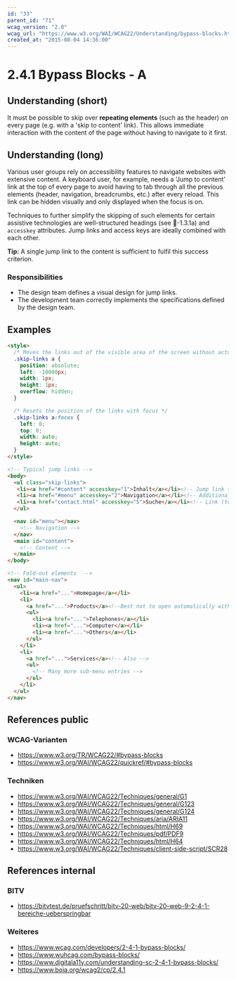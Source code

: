 ```yaml
---
id: "33"
parent_id: "71"
wcag_version: "2.0"
wcag_url: "https://www.w3.org/WAI/WCAG22/Understanding/bypass-blocks.html"
created_at: "2015-08-04 14:36:00"
---
```


# 2.4.1 Bypass Blocks - A

## Understanding (short)

It must be possible to skip over **repeating elements** (such as the header) on every page (e.g. with a 'skip to content' link). This allows immediate interaction with the content of the page without having to navigate to it first.

## Understanding (long)

Various user groups rely on accessibility features to navigate websites with extensive content. A keyboard user, for example, needs a ‘Jump to content’ link at the top of every page to avoid having to tab through all the previous elements (header, navigation, breadcrumbs, etc.) after every reload. This link can be hidden visually and only displayed when the focus is on.

Techniques to further simplify the skipping of such elements for certain assistive technologies are well-structured headings (see 📜-1.3.1a) and `accesskey` attributes. Jump links and access keys are ideally combined with each other.

**Tip:** A single jump link to the content is sufficient to fulfil this success criterion.

### Responsibilities

- The design team defines a visual design for jump links.
- The development team correctly implements the specifications defined by the design team.

## Examples

```html
<style>
  /* Moves the links out of the visible area of the screen without actually removing them  */
  .skip-links a {
    position: absolute;
    left: -10000px;
    width: 1px;
    height: 1px;
    overflow: hidden;
  }

  /* Resets the position of the links with focus */
  .skip-links a:focus {
    left: 0;
    top: 0;
    width: auto;
    height: auto;
  }
</style>

<!-- Typical jump links -->
<body>
  <ul class="skip-links">
   <li><a href="#content" accesskey="1">Inhalt</a></li><!-- Jump link to content-->
   <li><a href="#menu" accesskey="2">Navigation</a></li><!-- Additional jump link (within the page, optional) -->
   <li><a href="contact.html" accesskey="5">Suche</a></li><!-- Link (to your own page, optional)-->
  </ul>

  <nav id="menu"></nav>
    <!-- Navigation -->
  </nav>
  <main id="content">
    <!-- Content -->
  </main>
</body>

<!-- Fold-out elements  -->
<nav id="main-nav">
  <ul>
    <li><a href="...">Homepage</a></li>
    <li>
      <a href="...">Products</a><!--Best not to open automatically with focus! -->
      <ul>
        <li><a href="...">Telephones</a></li>
        <li><a href="...">Computer</a></li>
        <li><a href="...">Others</a></li>
      </ul>
    </li>
    <li>
      <a href="...">Services</a><!-- Also -->
      <ul>
        <!-- Many more sub-menu entries -->
      </ul>
    </li>
  </ul>
</nav>
```

## References public

### WCAG-Varianten
- <https://www.w3.org/TR/WCAG22/#bypass-blocks>
- <https://www.w3.org/WAI/WCAG22/quickref/#bypass-blocks>

### Techniken
- <https://www.w3.org/WAI/WCAG22/Techniques/general/G1>
- <https://www.w3.org/WAI/WCAG22/Techniques/general/G123>
- <https://www.w3.org/WAI/WCAG22/Techniques/general/G124>
- <https://www.w3.org/WAI/WCAG22/Techniques/aria/ARIA11>
- <https://www.w3.org/WAI/WCAG22/Techniques/html/H69>
- <https://www.w3.org/WAI/WCAG22/Techniques/pdf/PDF9>
- <https://www.w3.org/WAI/WCAG22/Techniques/html/H64>
- <https://www.w3.org/WAI/WCAG22/Techniques/client-side-script/SCR28>

## References internal

### BITV
- <https://bitvtest.de/pruefschritt/bitv-20-web/bitv-20-web-9-2-4-1-bereiche-ueberspringbar>

### Weiteres
- <https://www.wcag.com/developers/2-4-1-bypass-blocks/>
- <https://www.wuhcag.com/bypass-blocks/>
- <https://www.digitala11y.com/understanding-sc-2-4-1-bypass-blocks/>
- <https://www.boia.org/wcag2/cp/2.4.1>